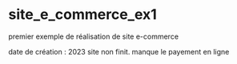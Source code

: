 # site_e_commerce_ex1
premier exemple de réalisation de site e-commerce

date de création : 2023
site non finit. manque le payement en ligne
